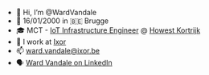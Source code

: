 - 👋 Hi, I’m @WardVandale
- 👶 16/01/2000 in 🇧🇪 Brugge
- 🎓 MCT - [IoT Infrastructure Engineer](https://www.howest.be/en/programmes/bachelor/multimedia-and-creative-technologies/iot-infrastructure-engineer) @ [Howest Kortrijk](https://www.howest.be/)
- 🏢 I work at [Ixor](https://www.ixor.be)
- 📫 ward.vandale@ixor.be
- 🗣 [Ward Vandale on LinkedIn](https://www.linkedin.com/in/ward-vandale/)

<!---
WardVandale/WardVandale is a ✨ special ✨ repository because its `README.md` (this file) appears on your GitHub profile.
You can click the Preview link to take a look at your changes.
--->
